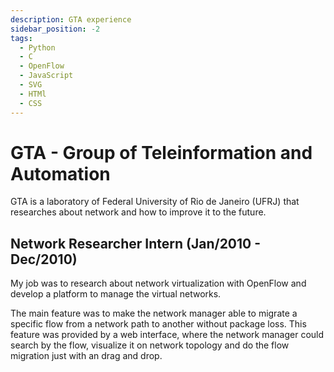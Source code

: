```yaml
---
description: GTA experience
sidebar_position: -2
tags:
  - Python
  - C
  - OpenFlow
  - JavaScript
  - SVG
  - HTMl
  - CSS
---
```


# GTA - Group of Teleinformation and Automation

GTA is a laboratory of Federal University of Rio de Janeiro (UFRJ) that researches about network and how to improve it to the future.

## Network Researcher Intern (Jan/2010 - Dec/2010)

My job was to research about network virtualization with OpenFlow and develop a platform to manage the virtual networks.

The main feature was to make the network manager able to migrate a specific flow from a network path to another without package loss. This feature was provided by a web interface, where the network manager could search by the flow, visualize it on network topology and do the flow migration just with an drag and drop.
